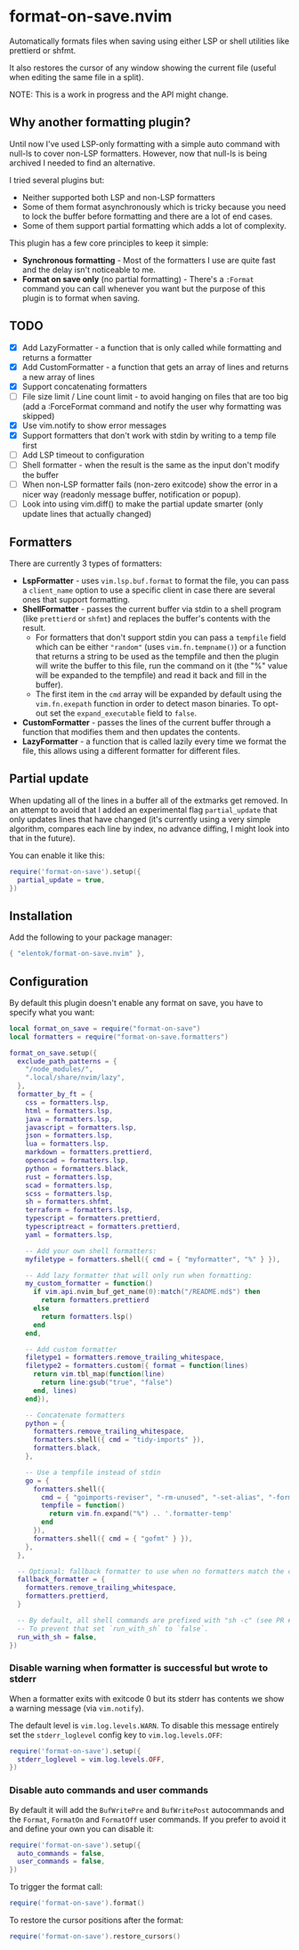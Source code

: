 # format-on-save.nvim

Automatically formats files when saving using either LSP or shell utilities like prettierd or shfmt.

It also restores the cursor of any window showing the current file (useful when
editing the same file in a split).

NOTE: This is a work in progress and the API might change.

## Why another formatting plugin?

Until now I've used LSP-only formatting with a simple auto command with null-ls
to cover non-LSP formatters. However, now that null-ls is being archived I
needed to find an alternative.

I tried several plugins but:

- Neither supported both LSP and non-LSP formatters
- Some of them format asynchronously which is tricky because you need to lock
  the buffer before formatting and there are a lot of end cases.
- Some of them support partial formatting which adds a lot of complexity.

This plugin has a few core principles to keep it simple:

- **Synchronous formatting** - Most of the formatters I use are quite fast and
  the delay isn't noticeable to me.
- **Format on save only** (no partial formatting) - There's a `:Format` command
  you can call whenever you want but the purpose of this plugin is to format when
  saving.

## TODO

- [x] Add LazyFormatter - a function that is only called while formatting and
      returns a formatter
- [x] Add CustomFormatter - a function that gets an array of lines and returns
      a new array of lines
- [x] Support concatenating formatters
- [ ] File size limit / Line count limit - to avoid hanging on files that are
      too big (add a :ForceFormat command and notify the user why formatting was
      skipped)
- [x] Use vim.notify to show error messages
- [x] Support formatters that don't work with stdin by writing to a temp file
      first
- [ ] Add LSP timeout to configuration
- [ ] Shell formatter - when the result is the same as the input don't modify
      the buffer
- [ ] When non-LSP formatter fails (non-zero exitcode) show the error in a nicer
      way (readonly message buffer, notification or popup).
- [ ] Look into using vim.diff() to make the partial update smarter (only update
      lines that actually changed)

## Formatters

There are currently 3 types of formatters:

- **LspFormatter** - uses `vim.lsp.buf.format` to format the file, you can pass
  a `client_name` option to use a specific client in case there are several ones
  that support formatting.
- **ShellFormatter** - passes the current buffer via stdin to a shell program (like `prettierd`
  or `shfmt`) and replaces the buffer's contents with the result.
  - For formatters that don't support stdin you can pass a `tempfile` field
    which can be either `"random"` (uses `vim.fn.tempname()`) or a function that
    returns a string to be used as the tempfile and then the plugin will write the
    buffer to this file, run the command on it (the "%" value will be expanded to
    the tempfile) and read it back and fill in the buffer).
  - The first item in the `cmd` array will be expanded by default using the `vim.fn.exepath`
    function in order to detect mason binaries. To opt-out set the `expand_executable`
    field to `false`.
- **CustomFormatter** - passes the lines of the current buffer through a
  function that modifies them and then updates the contents.
- **LazyFormatter** - a function that is called lazily every time we format the
  file, this allows using a different formatter for different files.

## Partial update

When updating all of the lines in a buffer all of the extmarks get removed. In
an attempt to avoid that I added an experimental flag `partial_update` that only
updates lines that have changed (it's currently using a very simple algorithm,
compares each line by index, no advance diffing, I might look into that in the
future).

You can enable it like this:

```lua
require('format-on-save').setup({
  partial_update = true,
})
```

## Installation

Add the following to your package manager:

```lua
{ "elentok/format-on-save.nvim" },
```

## Configuration

By default this plugin doesn't enable any format on save, you have to specify
what you want:

```lua
local format_on_save = require("format-on-save")
local formatters = require("format-on-save.formatters")

format_on_save.setup({
  exclude_path_patterns = {
    "/node_modules/",
    ".local/share/nvim/lazy",
  },
  formatter_by_ft = {
    css = formatters.lsp,
    html = formatters.lsp,
    java = formatters.lsp,
    javascript = formatters.lsp,
    json = formatters.lsp,
    lua = formatters.lsp,
    markdown = formatters.prettierd,
    openscad = formatters.lsp,
    python = formatters.black,
    rust = formatters.lsp,
    scad = formatters.lsp,
    scss = formatters.lsp,
    sh = formatters.shfmt,
    terraform = formatters.lsp,
    typescript = formatters.prettierd,
    typescriptreact = formatters.prettierd,
    yaml = formatters.lsp,

    -- Add your own shell formatters:
    myfiletype = formatters.shell({ cmd = { "myformatter", "%" } }),

    -- Add lazy formatter that will only run when formatting:
    my_custom_formatter = function()
      if vim.api.nvim_buf_get_name(0):match("/README.md$") then
        return formatters.prettierd
      else
        return formatters.lsp()
      end
    end,

    -- Add custom formatter
    filetype1 = formatters.remove_trailing_whitespace,
    filetype2 = formatters.custom({ format = function(lines)
      return vim.tbl_map(function(line)
        return line:gsub("true", "false")
      end, lines)
    end}),

    -- Concatenate formatters
    python = {
      formatters.remove_trailing_whitespace,
      formatters.shell({ cmd = "tidy-imports" }),
      formatters.black,
    },

    -- Use a tempfile instead of stdin
    go = {
      formatters.shell({
        cmd = { "goimports-reviser", "-rm-unused", "-set-alias", "-format", "%" },
        tempfile = function()
          return vim.fn.expand("%") .. '.formatter-temp'
        end
      }),
      formatters.shell({ cmd = { "gofmt" } }),
    },
  },

  -- Optional: fallback formatter to use when no formatters match the current filetype
  fallback_formatter = {
    formatters.remove_trailing_whitespace,
    formatters.prettierd,
  }

  -- By default, all shell commands are prefixed with "sh -c" (see PR #3)
  -- To prevent that set `run_with_sh` to `false`.
  run_with_sh = false,
})
```

### Disable warning when formatter is successful but wrote to stderr

When a formatter exits with exitcode 0 but its stderr has contents we show a
warning message (via `vim.notify`).

The default level is `vim.log.levels.WARN`. To disable this message entirely set
the `stderr_loglevel` config key to `vim.log.levels.OFF`:

```lua
require('format-on-save').setup({
  stderr_loglevel = vim.log.levels.OFF,
})
```

### Disable auto commands and user commands

By default it will add the `BufWritePre` and `BufWritePost` autocommands and the `Format`,
`FormatOn` and `FormatOff` user commands. If you prefer to avoid it and define
your own you can disable it:

```lua
require('format-on-save').setup({
  auto_commands = false,
  user_commands = false,
})
```

To trigger the format call:

```lua
require('format-on-save').format()
```

To restore the cursor positions after the format:

```lua
require('format-on-save').restore_cursors()
```
